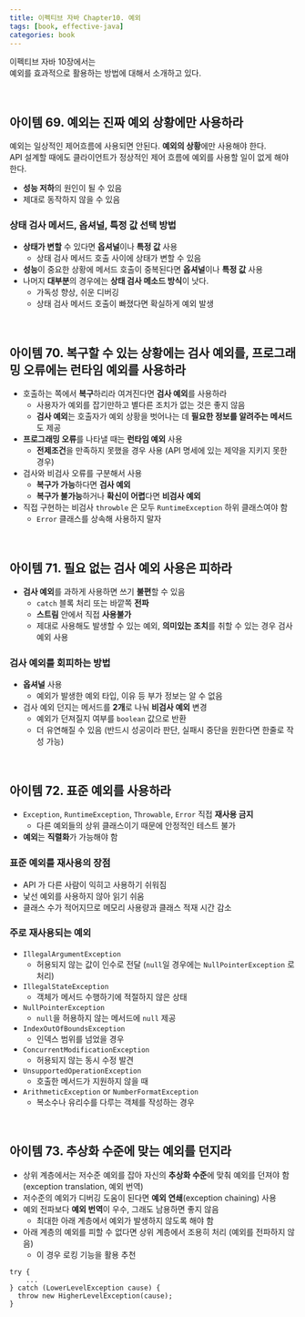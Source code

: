 ```yaml
---
title: 이펙티브 자바 Chapter10. 예외
tags: [book, effective-java]
categories: book
---
```



이펙티브 자바 10장에서는  
예외를 효과적으로 활용하는 방법에 대해서 소개하고 있다.

<!--more-->

<br/>

## 아이템 69. 예외는 진짜 예외 상황에만 사용하라

예외는 일상적인 제어흐름에 사용되면 안된다. **예외의 상황**에만 사용해야 한다.   
API 설계할 때에도 클라이언트가 정상적인 제어 흐름에 예외를 사용할 일이 없게 해야 한다.
- **성능 저하**의 원인이 될 수 있음
- 제대로 동작하지 않을 수 있음

### 상태 검사 메서드, 옵셔널, 특정 값 선택 방법
- **상태가 변할** 수 있다면 **옵셔널**이나 **특정 값** 사용
  - 상태 검사 메서드 호출 사이에 상태가 변할 수 있음
- **성능**이 중요한 상황에 메서드 호출이 중복된다면 **옵셔널**이나 **특정 값** 사용
- 나머지 **대부분**의 경우에는 **상태 검사 메소드 방식**이 낫다.
  - 가독성 향상, 쉬운 디버깅
  - 상태 검사 메서드 호출이 빠졌다면 확실하게 예외 발생

<br/>

## 아이템 70. 복구할 수 있는 상황에는 검사 예외를, 프로그래밍 오류에는 런타임 예외를 사용하라

- 호출하는 쪽에서 **복구**하리라 여겨진다면 **검사 예외**를 사용하라
  - 사용자가 예외를 잡기만하고 별다른 조치가 없는 것은 좋지 않음
  - **검사 예외**는 호출자가 예외 상황을 벗어나는 데 **필요한 정보를 알려주는 메서드**도 제공
- **프로그래밍 오류**를 나타낼 때는 **런타임 예외** 사용
  - **전제조건**을 만족하지 못했을 경우 사용 (API 명세에 있는 제약을 지키지 못한 경우)
- 검사와 비검사 오류를 구분해서 사용
  - **복구가 가능**하다면 **검사 예외**
  - **복구가 불가능**하거나 **확신이 어렵**다면 **비검사 예외**
- 직접 구현하는 비검사 `throwble` 은 모두 `RuntimeException` 하위 클래스여야 함
  - `Error` 클래스를 상속해 사용하지 말자

<br/>

## 아이템 71. 필요 없는 검사 예외 사용은 피하라

- **검사 예외**를 과하게 사용하면 쓰기 **불편**할 수 있음
  - `catch` 블록 처리 또는 바깥쪽 **전파**
  - **스트림** 안에서 직접 **사용불가**
  - 제대로 사용해도 발생할 수 있는 예외, **의미있는 조치**를 취할 수 있는 경우 검사 예외 사용

### 검사 예외를 회피하는 방법
- **옵셔널** 사용
  - 예외가 발생한 예외 타입, 이유 등 부가 정보는 알 수 없음
- 검사 예외 던지는 메서드를 **2개**로 나눠 **비검사 예외** 변경
  - 예외가 던져질지 여부를 `boolean` 값으로 반환
  - 더 유연해질 수 있음 (반드시 성공이라 판단, 실패시 중단을 원한다면 한줄로 작성 가능)

<br/>

## 아이템 72. 표준 예외를 사용하라

- `Exception`, `RuntimeException`, `Throwable`, `Error` 직접 **재사용 금지**
  - 다른 예외들의 상위 클래스이기 때문에 안정적인 테스트 불가
- **예외**는 **직렬화**가 가능해야 함

### 표준 예외를 재사용의 장점
- API 가 다른 사람이 익히고 사용하기 쉬워짐
- 낯선 예외를 사용하지 않아 읽기 쉬움
- 클래스 수가 적어지므로 메모리 사용량과 클래스 적재 시간 감소

### 주로 재사용되는 예외
- `IllegalArgumentException`
  - 허용되지 않는 값이 인수로 전달 (`null`일 경우에는 `NullPointerException` 로 처리)
- `IllegalStateException`
  - 객체가 메서드 수행하기에 적절하지 않은 상태
- `NullPointerException`
  - `null`을 허용하지 않는 메서드에 `null` 제공
- `IndexOutOfBoundsException`
  - 인덱스 범위를 넘었을 경우
- `ConcurrentModificationException`
  - 허용되지 않는 동시 수정 발견
- `UnsupportedOperationException`
  - 호출한 메서드가 지원하지 않을 때
- `ArithmeticException` or `NumberFormatException`
  - 복소수나 유리수를 다루는 객체를 작성하는 경우

<br/>

## 아이템 73. 추상화 수준에 맞는 예외를 던지라

- 상위 계층에서는 저수준 예외를 잡아 자신의 **추상화 수준**에 맞춰 예외를 던져야 함 (exception translation, 예외 번역)
- 저수준의 예외가 디버깅 도움이 된다면 **예외 연쇄**(exception chaining) 사용
- 예외 전파보다 **예외 번역**이 우수, 그래도 남용하면 좋지 않음
  - 최대한 아래 계층에서 예외가 발생하지 않도록 해야 함
- 아래 계층의 예외를 피할 수 없다면 상위 계층에서 조용히 처리 (예외를 전파하지 않음)
  - 이 경우 로킹 기능을 활용 추천

```
try {
    ...
} catch (LowerLevelException cause) {
  throw new HigherLevelException(cause);
}
```


